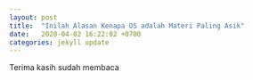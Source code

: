 ```yaml
---
layout: post
title:  "Inilah Alasan Kenapa OS adalah Materi Paling Asik"
date:   2020-04-02 16:22:02 +0700
categories: jekyll update
---
```


Terima kasih sudah membaca
